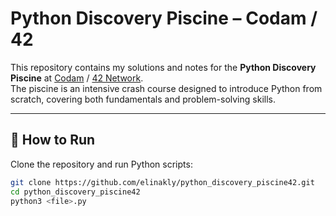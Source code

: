 # Python Discovery Piscine – Codam / 42

This repository contains my solutions and notes for the **Python Discovery Piscine** at [Codam](https://www.codam.nl/) / [42 Network](https://42.fr).  
The piscine is an intensive crash course designed to introduce Python from scratch, covering both fundamentals and problem-solving skills.


---

## 🚀 How to Run

Clone the repository and run Python scripts:

```bash
git clone https://github.com/elinakly/python_discovery_piscine42.git
cd python_discovery_piscine42
python3 <file>.py
